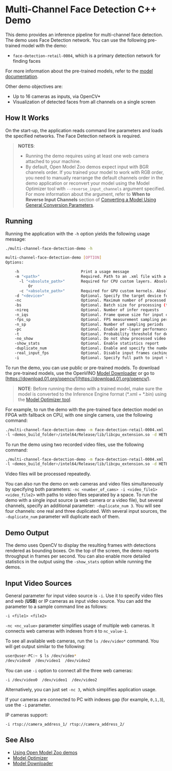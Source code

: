 # Multi-Channel Face Detection C++ Demo

This demo provides an inference pipeline for multi-channel face detection. The demo uses Face Detection network. You can use the following pre-trained model with the demo:
* `face-detection-retail-0004`, which is a primary detection network for finding faces

For more information about the pre-trained models, refer to the [model documentation](../../../models/intel/index.md).

Other demo objectives are:

* Up to 16 cameras as inputs, via OpenCV*
* Visualization of detected faces from all channels on a single screen


## How It Works

On the start-up, the application reads command line parameters and loads the specified networks. The Face Detection network is required.

> **NOTES**:
> * Running the demo requires using at least one web camera attached to your machine.
> * By default, Open Model Zoo demos expect input with BGR channels order. If you trained your model to work with RGB order, you need to manually rearrange the default channels order in the demo application or reconvert your model using the Model Optimizer tool with `--reverse_input_channels` argument specified. For more information about the argument, refer to **When to Reverse Input Channels** section of [Converting a Model Using General Conversion Parameters](https://docs.openvinotoolkit.org/latest/_docs_MO_DG_prepare_model_convert_model_Converting_Model_General.html).

## Running

Running the application with the `-h` option yields the following usage message:
```sh
./multi-channel-face-detection-demo -h

multi-channel-face-detection-demo [OPTION]
Options:

    -h                           Print a usage message
    -m "<path>"                  Required. Path to an .xml file with a trained model.
      -l "<absolute_path>"       Required for CPU custom layers. Absolute path to a shared library with the kernel implementations
          Or
      -c "<absolute_path>"       Required for GPU custom kernels. Absolute path to an .xml file with the kernel descriptions
    -d "<device>"                Optional. Specify the target device for a network (the list of available devices is shown below). Default value is CPU. Use "-d HETERO:<comma-separated_devices_list>" format to specify HETERO plugin. The demo looks for a suitable plugin for a specified device.
    -nc                          Optional. Maximum number of processed camera inputs (web cameras)
    -bs                          Optional. Batch size for processing (the number of frames processed per infer request)
    -nireq                       Optional. Number of infer requests
    -n_iqs                       Optional. Frame queue size for input channels
    -fps_sp                      Optional. FPS measurement sampling period between timepoints in msec
    -n_sp                        Optional. Number of sampling periods
    -pc                          Optional. Enable per-layer performance report
    -t                           Optional. Probability threshold for detections
    -no_show                     Optional. Do not show processed video
    -show_stats                  Optional. Enable statistics report
    -duplicate_num               Optional. Enable and specify the number of channels additionally copied from real sources
    -real_input_fps              Optional. Disable input frames caching for maximum throughput pipeline
    -i                           Optional. Specify full path to input video files

```

To run the demo, you can use public or pre-trained models. To download the pre-trained models, use the OpenVINO [Model Downloader](../../../tools/downloader/README.md) or go to [https://download.01.org/opencv/](https://download.01.org/opencv/).

> **NOTE**: Before running the demo with a trained model, make sure the model is converted to the Inference Engine format (\*.xml + \*.bin) using the [Model Optimizer tool](https://docs.openvinotoolkit.org/latest/_docs_MO_DG_Deep_Learning_Model_Optimizer_DevGuide.html).

For example, to run the demo with the pre-trained face detection model on FPGA with fallback on CPU, with one single camera, use the following command:
```sh
./multi-channel-face-detection-demo -m face-detection-retail-0004.xml
-l <demos_build_folder>/intel64/Release/lib/libcpu_extension.so -d HETERO:FPGA,CPU -nc 1
```

To run the demo using two recorded video files, use the following command:
```sh
./multi-channel-face-detection-demo -m face-detection-retail-0004.xml
-l <demos_build_folder>/intel64/Release/lib/libcpu_extension.so -d HETERO:FPGA,CPU -i /path/to/file1 /path/to/file2
```
Video files will be processed repeatedly.

You can also run the demo on web cameras and video files simultaneously by specifying both parameters: `-nc <number_of_cams> -i <video_file1> <video_file2>` with paths to video files separated by a space.
To run the demo with a single input source (a web camera or a video file), but several channels, specify an additional parameter: `-duplicate_num 3`. You will see four channels: one real and three duplicated. With several input sources, the `-duplicate_num` parameter will duplicate each of them.

## Demo Output

The demo uses OpenCV to display the resulting frames with detections rendered as bounding boxes.
On the top of the screen, the demo reports throughput in frames per second. You can also enable more detailed statistics in the output using the `-show_stats` option while running the demos.


## Input Video Sources

General parameter for input video source is `-i`. Use it to specify video files and web (**USB**) or IP cameras as input video source. You can add the parameter to a sample command line as follows:
```
-i <file1> <file2>
```

`-nc <nc_value>` parameter simplifies usage of multiple web cameras. It connects web cameras with indexes from `0` to `nc_value-1`.

To see all available web cameras, run the `ls /dev/video*` command. You will get output similar to the following:

```sh
user@user-PC:~ $ ls /dev/video*
/dev/video0  /dev/video1  /dev/video2
```

You can use `-i` option to connect all the three web cameras:

```
-i /dev/video0  /dev/video1  /dev/video2
```

Alternatively, you can just set `-nc 3`, which simplifies application usage.

If your cameras are connected to PC with indexes gap (for example, `0,1,3`), use the `-i` parameter.

IP сameras support:
```
-i rtsp://camera_address_1/ rtsp://camera_address_2/
```
## See Also
* [Using Open Model Zoo demos](../../README.md)
* [Model Optimizer](https://docs.openvinotoolkit.org/latest/_docs_MO_DG_Deep_Learning_Model_Optimizer_DevGuide.html)
* [Model Downloader](../../../tools/downloader/README.md)
